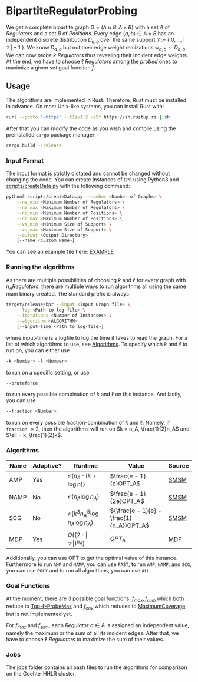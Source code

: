 # BipartiteRegulatorProbing

We get a complete bipartite graph $G = (A \cup B, A \times B)$ with a set $A$ of $\mathit{Regulators}$ and a set $B$ of $\mathit{Positions}$. Every edge $(a,b) \in A \times B$ has an independent discrete distribution $D_{a,b}$ over the same support $\mathcal{V} :=$ { $0,...,|\mathcal{V}| - 1$ }. We know $D_{a,b}$ but not their edge weight realizations $w_{a,b} \sim D_{a,b}$. We can now $\mathit{probe}$ $k$ $\mathit{Regulators}$ thus revealing their incident edge weights. At the end, we have to choose $\ell$ $\mathit{Regulators}$ among the $\mathit{probed}$ ones to maximize a given set goal function $f$.

## Usage

The algorithms are implemented in Rust. Therefore, Rust must be installed in advance. On most Unix-like systems, you can install Rust with:
```bash
curl --proto '=https' --t1sv1.2 -sSf https://sh.rustup.rs | sh
```
After that you can modify the code as you wish and compile using the preinstalled `cargo` package manager:
```bash
cargo build --release
```

### Input Format

The input format is strictly dictated and cannot be changed without changing the code. You can create Instances of `BPR` using Python3 and [scripts/createData.py](scripts/createData.py) with the following command:
```bash
python3 scripts/createData.py --number <Number of Graphs> \
    --na_min <Minimum Number of Regulators> \
    --na_max <Maximum Number of Regulators> \
    --nb_min <Minimum Number of Positions> \
    --nb_max <Maximum Number of Positions> \
    --vs_min <Minimum Size of Support> \
    --vs_max <Maximum Size of Support> \
    --output <Output Directory> 
    [--name <Custom Name>]
```
You can see an example file here: [EXAMPLE](EXAMPLE)

### Running the algorithms
As there are multiple possibilities of choosing $k$ and $\ell$ for every graph with $n_A \mathit{Regulators}$, there are multiple ways to run algorithms all using the same main binary created.
The standard prefix is always
```bash
target/release/bpr --input <Input Graph file> \
    --log <Path to log-file> \
    --iterations <Number of Instances> \
    --algorithm <ALGORITHM> 
    [--input-time <Path to log-file>]
```
where input-time is a logfile to log the time it takes to read the graph. For a list of which algorithms to use, see [Algorithms](#algorithms). To specify which $k$ and $\ell$ to run on, you can either use 
```bash
-k <Number> -l <Number>
```
to run on a specific setting, or use 
```bash
--bruteforce
```
to run every possible combination of $k$ and $\ell$ on this instance. And lastly, you can use
```bash
--fraction <Number>
```
to run on every possible fraction-combination of $k$ and $\ell$. Namely, if `fraction` $= 2$, then the algorithms will run on $k = n_A, \frac{1}{2}n_A$ and $\ell = k, \frac{1}{2}k$.



<a name="algorithms" ></a>
### Algorithms

Name | Adaptive? | Runtime | Value | Source
--- | --- | --- | --- | ---
AMP | Yes | $\mathcal{O}(n_A \cdot (k + \log n))$ | $\frac{e - 1}{e}OPT_A$ | [SMSM](https://arxiv.org/abs/0908.2788)
NAMP | No | $\mathcal{O}(n_A\log n_A)$ | $\frac{e - 1}{2e}OPT_A$ | [SMSM](https://arxiv.org/abs/0908.2788)
SCG | No | $\mathcal{O}(k^3n_A^5\log n_A\log n_A)$ | $(\frac{e - 1}{e} - \frac{1}{n_A})OPT_A$ | [SMSM](https://arxiv.org/abs/0908.2788)
MDP | Yes | $\Omega((2 \cdot \|\mathcal{V}\|)^{n_A})$ | $OPT_A$ | [MDP](https://en.wikipedia.org/wiki/Markov_decision_process)

Additionally, you can use OPT to get the optimal value of this instance. Furthermore to run `AMP` and `NAMP`, you can use `FAST`, to run `AMP`, `NAMP`, and `SCG`, you can use `POLY` and to run all algorithms, you can use `ALL`. 

### Goal Functions
At the moment, there are $3$ possible goal functions. $f_{max}, f_{sum}$ which both reduce to [Top-$\ell$-ProbeMax](https://arxiv.org/pdf/2007.13121.pdf) and $f_{cov}$ which reduces to [MaximumCoverage](https://en.wikipedia.org/wiki/Maximum_coverage_problem) but is not implemented yet.

For $f_{max}$ and $f_{sum}$, each $\mathit{Regulator }\,\, a \in A$ is assigned an independent value, namely the maximum or the sum of all its incident edges. After that, we have to choose $\ell \,\,\mathit{Regulators}$ to maximize the sum of their values. 

### Jobs
The jobs folder contains all bash files to run the algorithms for comparison on the Goehte-HHLR cluster.